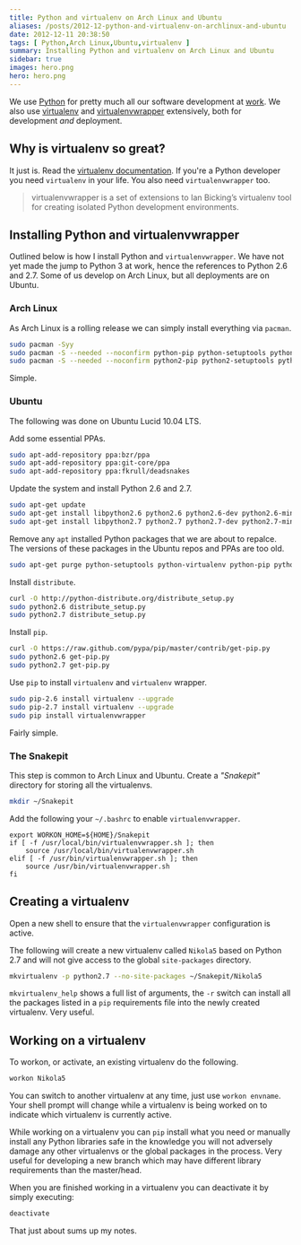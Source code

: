 ```yaml
---
title: Python and virtualenv on Arch Linux and Ubuntu
aliases: /posts/2012-12-python-and-virtualenv-on-archlinux-and-ubuntu
date: 2012-12-11 20:38:50
tags: [ Python,Arch Linux,Ubuntu,virtualenv ]
summary: Installing Python and virtualenv on Arch Linux and Ubuntu
sidebar: true
images: hero.png
hero: hero.png
---
```


We use [Python](http://www.python.org) for pretty much all our software
development at [work](http://www.flightdataservices.com/). We also use
[virtualenv](http://www.virtualenv.org) and
[virtualenvwrapper](http://www.doughellmann.com/projects/virtualenvwrapper/)
extensively, both for development *and* deployment.

## Why is virtualenv so great?

It just is. Read the [virtualenv documentation](http://www.virtualenv.org/en/latest/).
If you're a Python developer you need `virtualenv` in your life. You also need
`virtualenvwrapper` too.

> virtualenvwrapper is a set of extensions to Ian Bicking’s virtualenv tool
> for creating isolated Python development environments.

## Installing Python and virtualenvwrapper

Outlined below is how I install Python and `virtualenvwrapper`. We have not
yet made the jump to Python 3 at work, hence the references to Python 2.6 and
2.7. Some of us develop on Arch Linux, but all deployments are on Ubuntu.

### Arch Linux

As Arch Linux is a rolling release we can simply install everything via
`pacman`.

```bash
sudo pacman -Syy
sudo pacman -S --needed --noconfirm python-pip python-setuptools python-virtualenv
sudo pacman -S --needed --noconfirm python2-pip python2-setuptools python2-virtualenv python-virtualenvwrapper"
```

Simple.

### Ubuntu

The following was done on Ubuntu Lucid 10.04 LTS.

Add some essential PPAs.

```bash
sudo apt-add-repository ppa:bzr/ppa
sudo apt-add-repository ppa:git-core/ppa
sudo apt-add-repository ppa:fkrull/deadsnakes
```

Update the system and install Python 2.6 and 2.7.

```bash
sudo apt-get update
sudo apt-get install libpython2.6 python2.6 python2.6-dev python2.6-minimal
sudo apt-get install libpython2.7 python2.7 python2.7-dev python2.7-minimal
```

Remove any `apt` installed Python packages that we are about to repalce. The
versions of these packages in the Ubuntu repos and PPAs are too old.

```bash
sudo apt-get purge python-setuptools python-virtualenv python-pip python-profiler
```

Install `distribute`.

```bash
curl -O http://python-distribute.org/distribute_setup.py
sudo python2.6 distribute_setup.py
sudo python2.7 distribute_setup.py
```

Install `pip`.

```bash
curl -O https://raw.github.com/pypa/pip/master/contrib/get-pip.py
sudo python2.6 get-pip.py
sudo python2.7 get-pip.py
```

Use `pip` to install `virtualenv` and `virtualenv` wrapper.

```bash
sudo pip-2.6 install virtualenv --upgrade
sudo pip-2.7 install virtualenv --upgrade
sudo pip install virtualenvwrapper
```

Fairly simple.

### The Snakepit

This step is common to Arch Linux and Ubuntu. Create a *"Snakepit"* directory for
storing all the virtualenvs.

```bash
mkdir ~/Snakepit
```

Add the following your `~/.bashrc` to enable `virtualenvwrapper`.

``` shell
export WORKON_HOME=${HOME}/Snakepit
if [ -f /usr/local/bin/virtualenvwrapper.sh ]; then
    source /usr/local/bin/virtualenvwrapper.sh
elif [ -f /usr/bin/virtualenvwrapper.sh ]; then
    source /usr/bin/virtualenvwrapper.sh
fi
```

## Creating a virtualenv

Open a new shell to ensure that the `virtualenvwrapper` configuration is
active.

The following will create a new virtualenv called `Nikola5` based on Python
2.7 and will not give access to the global `site-packages` directory.

```bash
mkvirtualenv -p python2.7 --no-site-packages ~/Snakepit/Nikola5
```

`mkvirtualenv_help` shows a full list of arguments, the `-r` switch can install
all the packages listed in a `pip` requirements file into the newly created
virtualenv. Very useful.

## Working on a virtualenv

To workon, or activate, an existing virtualenv do the following.

```bash
workon Nikola5
```

You can switch to another virtualenv at any time, just use `workon envname`.
Your shell prompt will change while a virtualenv is being worked on to indicate
which virtualenv is currently active.

While working on a virtualenv you can `pip` install what you need or manually
install any Python libraries safe in the knowledge you will not adversely
damage any other virtualenvs or the global packages in the process. Very useful
for developing a new branch which may have different library requirements than
the master/head.

When you are finished working in a virtualenv you can deactivate it by simply
executing:

```bash
deactivate
```

That just about sums up my notes.
